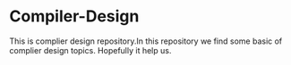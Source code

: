 # Compiler-Design

This is complier design repository.In this repository we find some basic of complier design topics.
Hopefully it help us.

